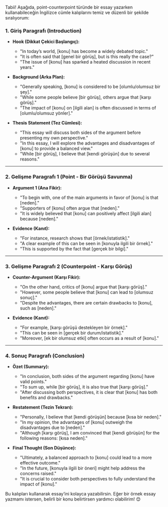 Tabii! Aşağıda, point-counterpoint türünde bir essay yazarken kullanabileceğin İngilizce cümle kalıplarını temiz ve düzenli bir şekilde sıralıyorum:

### 1. Giriş Paragrafı (Introduction)
- **Hook (Dikkat Çekici Başlangıç):**  
  - "In today’s world, [konu] has become a widely debated topic."  
  - "It is often said that [genel bir görüş], but is this really the case?"  
  - "The issue of [konu] has sparked a heated discussion in recent years."  

- **Background (Arka Plan):**  
  - "Generally speaking, [konu] is considered to be [olumlu/olumsuz bir şey]."  
  - "While some people believe [bir görüş], others argue that [karşı görüş]."  
  - "The impact of [konu] on [ilgili alan] is often discussed in terms of [olumlu/olumsuz yönler]."  

- **Thesis Statement (Tez Cümlesi):**  
  - "This essay will discuss both sides of the argument before presenting my own perspective."  
  - "In this essay, I will explore the advantages and disadvantages of [konu] to provide a balanced view."  
  - "While [bir görüş], I believe that [kendi görüşün] due to several reasons."  

---

### 2. Gelişme Paragrafı 1 (Point - Bir Görüşü Savunma)  
- **Argument 1 (Ana Fikir):**  
  - "To begin with, one of the main arguments in favor of [konu] is that [neden]."  
  - "Supporters of [konu] often argue that [neden]."  
  - "It is widely believed that [konu] can positively affect [ilgili alan] because [neden]."  

- **Evidence (Kanıt):**  
  - "For instance, research shows that [örnek/istatistik]."  
  - "A clear example of this can be seen in [konuyla ilgili bir örnek]."  
  - "This is supported by the fact that [gerçek bir bilgi]."  

---

### 3. Gelişme Paragrafı 2 (Counterpoint - Karşı Görüş)  
- **Counter-Argument (Karşı Fikir):**  
  - "On the other hand, critics of [konu] argue that [karşı görüş]."  
  - "However, some people believe that [konu] can lead to [olumsuz sonuç]."  
  - "Despite the advantages, there are certain drawbacks to [konu], such as [neden]."  

- **Evidence (Kanıt):**  
  - "For example, [karşı görüşü destekleyen bir örnek]."  
  - "This can be seen in [gerçek bir durum/istatistik]."  
  - "Moreover, [ek bir olumsuz etki] often occurs as a result of [konu]."  

---

### 4. Sonuç Paragrafı (Conclusion)  
- **Özet (Summary):**  
  - "In conclusion, both sides of the argument regarding [konu] have valid points."  
  - "To sum up, while [bir görüş], it is also true that [karşı görüş]."  
  - "After discussing both perspectives, it is clear that [konu] has both benefits and drawbacks."  

- **Restatement (Tezin Tekrarı):**  
  - "Personally, I believe that [kendi görüşün] because [kısa bir neden]."  
  - "In my opinion, the advantages of [konu] outweigh the disadvantages due to [neden]."  
  - "Although [karşı görüş], I am convinced that [kendi görüşün] for the following reasons: [kısa neden]."  

- **Final Thought (Son Düşünce):**  
  - "Ultimately, a balanced approach to [konu] could lead to a more effective outcome."  
  - "In the future, [konuyla ilgili bir öneri] might help address the concerns raised."  
  - "It is crucial to consider both perspectives to fully understand the impact of [konu]."  

Bu kalıpları kullanarak essay’ini kolayca yazabilirsin. Eğer bir örnek essay yazmamı istersen, belirli bir konu belirtirsen yardımcı olabilirim! 😊